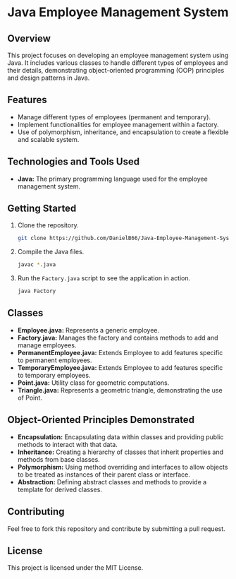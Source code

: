 # Java Employee Management System

## Overview
This project focuses on developing an employee management system using Java. It includes various classes to handle different types of employees and their details, demonstrating object-oriented programming (OOP) principles and design patterns in Java.

## Features
- Manage different types of employees (permanent and temporary).
- Implement functionalities for employee management within a factory.
- Use of polymorphism, inheritance, and encapsulation to create a flexible and scalable system.

## Technologies and Tools Used
- **Java:** The primary programming language used for the employee management system.

## Getting Started
1. Clone the repository.
   ```sh
   git clone https://github.com/DanielB66/Java-Employee-Management-System
   ```
2. Compile the Java files.
   ```sh
   javac *.java
   ```
3. Run the `Factory.java` script to see the application in action.
   ```sh
   java Factory
   ```

## Classes
- **Employee.java:** Represents a generic employee.
- **Factory.java:** Manages the factory and contains methods to add and manage employees.
- **PermanentEmployee.java:** Extends Employee to add features specific to permanent employees.
- **TemporaryEmployee.java:** Extends Employee to add features specific to temporary employees.
- **Point.java:** Utility class for geometric computations.
- **Triangle.java:** Represents a geometric triangle, demonstrating the use of Point.

## Object-Oriented Principles Demonstrated
- **Encapsulation:** Encapsulating data within classes and providing public methods to interact with that data.
- **Inheritance:** Creating a hierarchy of classes that inherit properties and methods from base classes.
- **Polymorphism:** Using method overriding and interfaces to allow objects to be treated as instances of their parent class or interface.
- **Abstraction:** Defining abstract classes and methods to provide a template for derived classes.

## Contributing
Feel free to fork this repository and contribute by submitting a pull request.

## License
This project is licensed under the MIT License.
